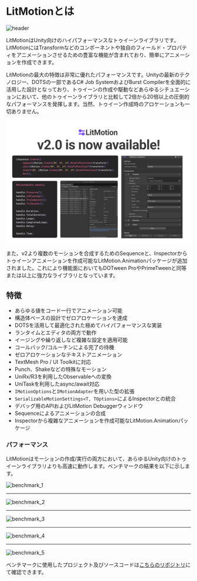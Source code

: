 # LitMotionとは

![header](../../images/header.png)

LitMotionはUnity向けのハイパフォーマンスなトゥイーンライブラリです。LitMotionにはTransformなどのコンポーネントや独自のフィールド・プロパティをアニメーションさせるための豊富な機能が含まれており、簡単にアニメーションを作成できます。

LitMotionの最大の特徴は非常に優れたパフォーマンスです。Unityの最新のテクノロジー、DOTSの一部であるC# Job SystemおよびBurst Compilerを全面的に活用した設計となっており、トゥイーンの作成や駆動などあらゆるシチュエーションにおいて、他のトゥイーンライブラリと比較して2倍から20倍以上の圧倒的なパフォーマンスを発揮します。当然、トゥイーン作成時のアロケーションも一切ありません。

![img](../../images/img-v2-available.png)

また、v2より複数のモーションを合成するためのSequenceと、Inspectorからトゥイーンアニメーションを作成可能なLitMotion.Animationパッケージが追加されました。これにより機能面においてもDOTween ProやPrimeTweenと同等または以上に強力なライブラリとなっています。

## 特徴

* あらゆる値をコード一行でアニメーション可能
* 構造体ベースの設計でゼロアロケーションを達成
* DOTSを活用して最適化された極めてハイパフォーマンスな実装
* ランタイムとエディタの両方で動作
* イージングや繰り返しなど複雑な設定を適用可能
* コールバック/コルーチンによる完了の待機
* ゼロアロケーションなテキストアニメーション
* TextMesh Pro / UI Toolkitに対応
* Punch、Shakeなどの特殊なモーション
* UniRx/R3を利用したObservableへの変換
* UniTaskを利用したasync/await対応
* `IMotionOptions`と`IMotionAdapter`を用いた型の拡張
* `SerializableMotionSettings<T, TOptions>`によるInspectorとの統合
* デバッグ用のAPIおよびLitMotion Debuggerウィンドウ
* Sequenceによるアニメーションの合成
* Inspectorから複雑なアニメーションを作成可能なLitMotion.Animationパッケージ

### パフォーマンス

LitMotionはモーションの作成/実行の両方において、あらゆるUnity向けのトゥイーンライブラリよりも高速に動作します。ベンチマークの結果を以下に示します。

![benchmark_1](../../images/benchmark_startup_64000_float.png)

---

![benchmark_2](../../images/benchmark_update_64000_float.png)

---

![benchmark_3](../../images/benchmark_startup_50000_position.png)

---

![benchmark_4](../../images/benchmark_update_50000_position.png)

---

![benchmark_5](../../images/benchmark_gc_position.png)

ベンチマークに使用したプロジェクト及びソースコードは[こちらのリポジトリ](https://github.com/annulusgames/TweenPerformance)にて確認できます。

